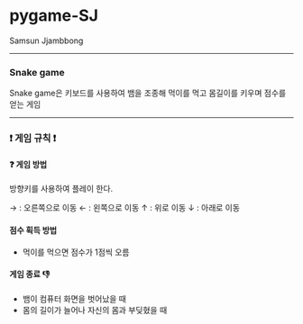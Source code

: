 # pygame-SJ
Samsun Jjambbong

---

### Snake game
 Snake game은 키보드를 사용하여 뱀을 조종해 먹이를 먹고 몸길이를 키우며 점수를 얻는 게임



--- 
### :exclamation: 게임 규칙 :exclamation:

#### :question: 게임 방법 
방향키를 사용하여 플레이 한다.

→ : 오른쪽으로 이동
← : 왼쪽으로 이동
↑ : 위로 이동
↓ : 아래로 이동


#### 점수 획득 방법
- 먹이를 먹으면 점수가 1점씩 오름


#### 게임 종료 :thumbsdown:
- 뱀이 컴퓨터 화면을 벗어났을 때
- 몸의 길이가 늘어나 자신의 몸과 부딪혔을 때 
